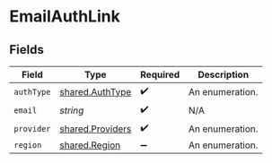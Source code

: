 # EmailAuthLink


## Fields

| Field                                                       | Type                                                        | Required                                                    | Description                                                 |
| ----------------------------------------------------------- | ----------------------------------------------------------- | ----------------------------------------------------------- | ----------------------------------------------------------- |
| `authType`                                                  | [shared.AuthType](../../../sdk/models/shared/authtype.md)   | :heavy_check_mark:                                          | An enumeration.                                             |
| `email`                                                     | *string*                                                    | :heavy_check_mark:                                          | N/A                                                         |
| `provider`                                                  | [shared.Providers](../../../sdk/models/shared/providers.md) | :heavy_check_mark:                                          | An enumeration.                                             |
| `region`                                                    | [shared.Region](../../../sdk/models/shared/region.md)       | :heavy_minus_sign:                                          | An enumeration.                                             |